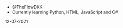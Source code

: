- @TheFlowDKK
- Currently learning Python, HTML, JavaScript and C#

12-07-2021

<!---
TheFlowDKK/TheFlowDKK is a ✨ special ✨ repository because its `README.md` (this file) appears on your GitHub profile.
You can click the Preview link to take a look at your changes.
--->
